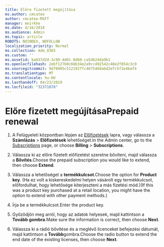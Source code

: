 ```yaml
---
title: Előre fizetett megújítása
ms.author: cmcatee
author: cmcatee-MSFT
manager: mnirkhe
ms.date: 4/16/2018
ms.audience: Admin
ms.topic: article
ROBOTS: NOINDEX, NOFOLLOW
localization_priority: Normal
ms.collection: Adm_O365
ms.custom: ''
ms.assetid: ba037d2d-3c99-4d01-8d60-ca5d624da9b1
ms.openlocfilehash: 2ebf127b0c66b34e2a9cc492542c48e2f854c3c9
ms.sourcegitcommit: 9d78905c512192ffc4675468abd2efc5f2e4baf4
ms.translationtype: MT
ms.contentlocale: hu-HU
ms.lasthandoff: 04/23/2019
ms.locfileid: "32371878"
---
```

# <a name="prepaid-renewal"></a><span data-ttu-id="2a3e2-102">Előre fizetett megújítása</span><span class="sxs-lookup"><span data-stu-id="2a3e2-102">Prepaid renewal</span></span>

1. <span data-ttu-id="2a3e2-103">A Felügyeleti központban lépjen az [Előfizetések](https://go.microsoft.com/fwlink/p/?linkid=842054) lapra, vagy válassza a **Számlázás** \> **Előfizetések** lehetőséget.</span><span class="sxs-lookup"><span data-stu-id="2a3e2-103">In the Admin center, go to the [Subscriptions](https://go.microsoft.com/fwlink/p/?linkid=842054) page, or choose **Billing** \> **Subscriptions**.</span></span>
    
2. <span data-ttu-id="2a3e2-104">Válassza ki az előre fizetett előfizetést szeretne bővíteni, majd válassza a **Bővítés**.</span><span class="sxs-lookup"><span data-stu-id="2a3e2-104">Choose the prepaid subscription you would like to extend, then choose **Extend**.</span></span>
    
3. <span data-ttu-id="2a3e2-105">Válassza a lehetőséget a **termékkulcsot**.</span><span class="sxs-lookup"><span data-stu-id="2a3e2-105">Choose the option for **Product key**.</span></span> <span data-ttu-id="2a3e2-106">(Ha ez volt a kiskereskedelmi helyen vásárolt egy termékkulcsot, előfordulhat, hogy lehetősége kiterjeszteni a más fizetési mód.)</span><span class="sxs-lookup"><span data-stu-id="2a3e2-106">(If this was a product key purchased at a retail location, you might have the option to extend with other payment methods.)</span></span>
    
4. <span data-ttu-id="2a3e2-107">Írja be a termékkulcsot.</span><span class="sxs-lookup"><span data-stu-id="2a3e2-107">Enter the product key.</span></span>
    
5. <span data-ttu-id="2a3e2-108">Győződjön meg arról, hogy az adatok helyesek, majd kattintson a **Tovább gombra**.</span><span class="sxs-lookup"><span data-stu-id="2a3e2-108">Make sure the information is correct, then choose **Next**.</span></span>
    
6. <span data-ttu-id="2a3e2-109">Válassza ki a rádió bővítése és a meglévő licenceket befejezési dátumát, majd kattintson a **Tovább**gombra.</span><span class="sxs-lookup"><span data-stu-id="2a3e2-109">Choose the radio button to extend the end date of the existing licenses, then choose **Next**.</span></span>
    

